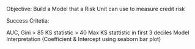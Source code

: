 Objective: Build a Model that a Risk Unit can use to measure credit risk

Success Critetia:

AUC, Gini > 85
KS statistic > 40
Max KS stattistic in first 3 deciles
Model Interpretation (Coefficient & Intercept using seaborn bar plot)
